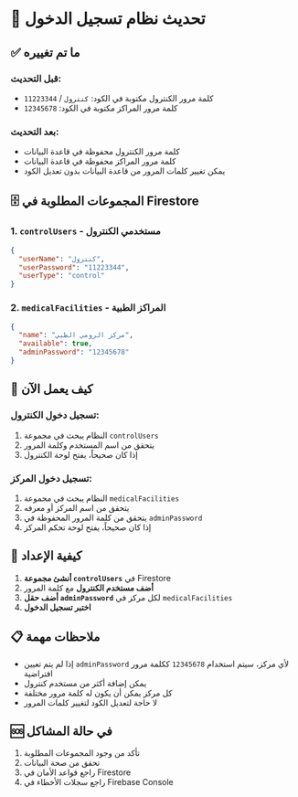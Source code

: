 # 🔐 تحديث نظام تسجيل الدخول

## ✅ **ما تم تغييره**

### **قبل التحديث:**
- كلمة مرور الكنترول مكتوبة في الكود: `كنترول` / `11223344`
- كلمة مرور المراكز مكتوبة في الكود: `12345678`

### **بعد التحديث:**
- كلمة مرور الكنترول محفوظة في قاعدة البيانات
- كلمة مرور المراكز محفوظة في قاعدة البيانات
- يمكن تغيير كلمات المرور من قاعدة البيانات بدون تعديل الكود

## 🗄️ **المجموعات المطلوبة في Firestore**

### **1. `controlUsers` - مستخدمي الكنترول**
```json
{
  "userName": "كنترول",
  "userPassword": "11223344",
  "userType": "control"
}
```

### **2. `medicalFacilities` - المراكز الطبية**
```json
{
  "name": "مركز الرومي الطبي",
  "available": true,
  "adminPassword": "12345678"
}
```

## 🚀 **كيف يعمل الآن**

### **تسجيل دخول الكنترول:**
1. النظام يبحث في مجموعة `controlUsers`
2. يتحقق من اسم المستخدم وكلمة المرور
3. إذا كان صحيحاً، يفتح لوحة الكنترول

### **تسجيل دخول المركز:**
1. النظام يبحث في مجموعة `medicalFacilities`
2. يتحقق من اسم المركز أو معرفه
3. يتحقق من كلمة المرور المحفوظة في `adminPassword`
4. إذا كان صحيحاً، يفتح لوحة تحكم المركز

## 🔧 **كيفية الإعداد**

1. **أنشئ مجموعة `controlUsers`** في Firestore
2. **أضف مستخدم الكنترول** مع كلمة المرور
3. **أضف حقل `adminPassword`** لكل مركز في `medicalFacilities`
4. **اختبر تسجيل الدخول**

## 📋 **ملاحظات مهمة**

- إذا لم يتم تعيين `adminPassword` لأي مركز، سيتم استخدام `12345678` ككلمة مرور افتراضية
- يمكن إضافة أكثر من مستخدم كنترول
- كل مركز يمكن أن يكون له كلمة مرور مختلفة
- لا حاجة لتعديل الكود لتغيير كلمات المرور

## 🆘 **في حالة المشاكل**

1. تأكد من وجود المجموعات المطلوبة
2. تحقق من صحة البيانات
3. راجع قواعد الأمان في Firestore
4. راجع سجلات الأخطاء في Firebase Console
